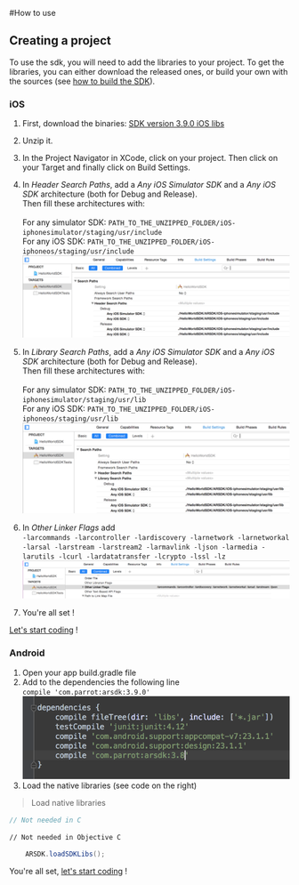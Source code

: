 #How to use

## Creating a project

To use the sdk, you will need to add the libraries to your project. To get the libraries, you can either download the released ones, or build your own with the sources (see [how to build the SDK](#how-to-build-the-sdk)).

### iOS

1. First, download the binaries: [SDK version 3.9.0 iOS libs](https://github.com/Parrot-Developers/arsdk_manifests/releases/download/ARSDK3_version_3_9_0/ARSDK3_iOS_3_9_0.zip)
2. Unzip it.
3. In the Project Navigator in XCode, click on your project. Then click on your Target and finally click on Build Settings.
4. In *Header Search Paths*, add a *Any iOS Simulator SDK* and a *Any iOS SDK* architecture (both for Debug and Release). <br/>Then fill these architectures with:<br/><br/>
    For any simulator SDK: `PATH_TO_THE_UNZIPPED_FOLDER/iOS-iphonesimulator/staging/usr/include`<br/>
    For any iOS SDK: `PATH_TO_THE_UNZIPPED_FOLDER/iOS-iphoneos/staging/usr/include`<br/>
    ![alt text](../images/ios_header_search_paths.png "Add the include path")

5. In *Library Search Paths*, add a *Any iOS Simulator SDK* and a *Any iOS SDK* architecture (both for Debug and Release). <br/>Then fill these architectures with:<br/><br/>
    For any simulator SDK: `PATH_TO_THE_UNZIPPED_FOLDER/iOS-iphonesimulator/staging/usr/lib`<br/>
    For any iOS SDK: `PATH_TO_THE_UNZIPPED_FOLDER/iOS-iphoneos/staging/usr/lib`<br/>
   ![alt text](../images/ios_library_search_paths.png "Add the lib path")
6. In *Other Linker Flags* add <br/>
    `-larcommands -larcontroller -lardiscovery -larnetwork -larnetworkal -larsal -larstream -larstream2 -larmavlink -ljson -larmedia -larutils -lcurl -lardatatransfer -lcrypto -lssl -lz`<br/>
    ![alt text](../images/ios_other_linker_flags.png "Add the libs")
7. You're all set !


[Let's start coding](#start-coding) !

### Android

1. Open your app build.gradle file
2. Add to the dependencies the following line <br/>
    `compile 'com.parrot:arsdk:3.9.0'`
    ![alt text](../images/android_add_dependency.png "Add the dependency")
3. Load the native libraries (see code on the right)

<!-- Put code samples after the list to avoid going back to 1. -->

> Load native libraries

```c
// Not needed in C
```

```objective_c
// Not needed in Objective C
```

```java
    ARSDK.loadSDKLibs();
```

You're all set, [let's start coding](#start-coding) !

